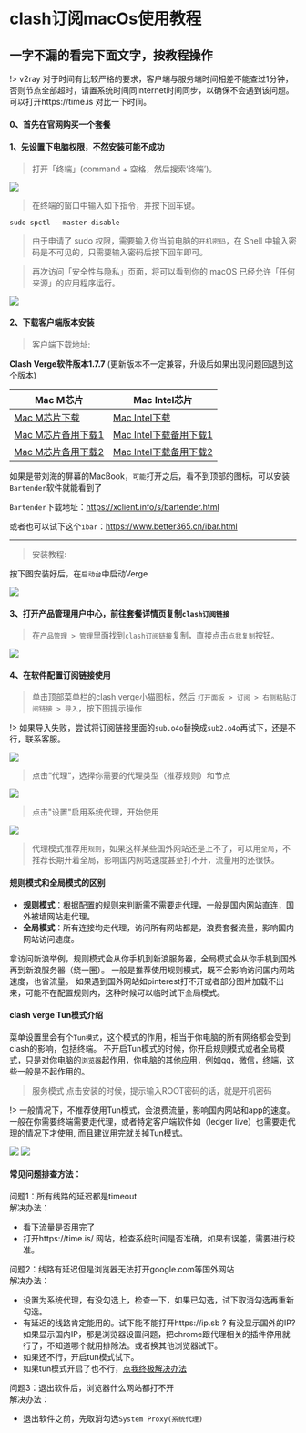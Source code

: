 # clash订阅macOs使用教程

## 一字不漏的看完下面文字，按教程操作

!> v2ray 对于时间有比较严格的要求，客户端与服务端时间相差不能查过1分钟，否则节点全部超时，请置系统时间同Internet时间同步，以确保不会遇到该问题。可以打开https://time.is 对比一下时间。

#### 0、首先在官网购买一个套餐

<!-- https://kingfast.cc/buy

如果上面的网址打不开看下面的教程：

https://www.zybuluo.com/hellozubuluo/note/1728024 -->



#### 1、先设置下电脑权限，不然安装可能不成功

> 打开「终端」(command + 空格，然后搜索‘终端’)。

![](/img/mac1.png)

> 在终端的窗口中输入如下指令，并按下回车键。

```
sudo spctl --master-disable
```

> 由于申请了 sudo 权限，需要输入你当前电脑的`开机密码`，在 Shell 中输入密码是不可见的，只需要输入密码后按下回车即可。

> 再次访问「安全性与隐私」页面，将可以看到你的 macOS 已经允许「任何来源」的应用程序运行。

![](/img/mac2.png)

#### 2、下载客户端版本安装

> 客户端下载地址:

**Clash Verge软件版本1.7.7** (更新版本不一定兼容，升级后如果出现问题回退到这个版本)

| Mac M芯片 | Mac Intel芯片 |
| ------ | ------ |
| [Mac M芯片下载](https://file.o4o.win/clash/clash-verge/macOs/Clash.Verge_1.7.7_aarch64.dmg) | [Mac Intel下载](https://file.o4o.win/clash/clash-verge/macOs/Clash.Verge_1.7.7_x64.dmg) |
| [Mac M芯片备用下载1](http://file.helloking.top/clash/clash-verge/macOs/Clash.Verge_1.7.7_aarch64.dmg) | [Mac Intel下载备用下载1](http://file.helloking.top/clash/clash-verge/macOs/Clash.Verge_1.7.7_x64.dmg) |
| [Mac M芯片备用下载2](https://github.com/clash-verge-rev/clash-verge-rev/releases/download/v1.7.7/Clash.Verge_1.7.7_aarch64.dmg) | [Mac Intel下载备用下载2](https://github.com/clash-verge-rev/clash-verge-rev/releases/download/v1.7.7/Clash.Verge_1.7.7_x64.dmg) | 

如果是带刘海的屏幕的MacBook，`可能`打开之后，看不到顶部的图标，可以安装`Bartender`软件就能看到了

`Bartender`下载地址：https://xclient.info/s/bartender.html

或者也可以试下这个`ibar`：https://www.better365.cn/ibar.html

---

> 安装教程:

按下图安装好后，在`启动台`中启动Verge

![](/img2/mac/m1.png)

#### 3、打开产品管理用户中心，前往套餐详情页复制`clash订阅链接`

> 在`产品管理 > 管理`里面找到`clash订阅链接`复制，直接点击`点我复制`按钮。

![](/img2/mac/m2.png)

#### 4、在软件配置订阅链接使用

> 单击顶部菜单栏的clash verge小猫图标，然后 `打开面板 > 订阅 > 右侧粘贴订阅链接 > 导入`，按下图提示操作

!> 如果导入失败，尝试将订阅链接里面的`sub.o4o`替换成`sub2.o4o`再试下，还是不行，联系客服。

![](/img2/mac/m3.png)

> 点击“代理”，选择你需要的代理类型（推荐规则）和节点

![](/img2/mac/m4.png)

> 点击"设置"启用系统代理，开始使用

![](/img2/mac/m5.png)


> 代理模式推荐用`规则`，如果这样某些国外网站还是上不了，可以用`全局`，不推荐长期开着全局，影响国内网站速度甚至打不开，流量用的还很快。

#### 规则模式和全局模式的区别

- **规则模式**：根据配置的规则来判断需不需要走代理，一般是国内网站直连，国外被墙网站走代理。
- **全局模式**：所有连接均走代理，访问所有网站都是，浪费套餐流量，影响国内网站访问速度。

拿访问新浪举例，规则模式会从你手机到新浪服务器，全局模式会从你手机到国外再到新浪服务器（绕一圈）。
一般是推荐使用规则模式，既不会影响访问国内网站速度，也省流量。
如果遇到国外网站如pinterest打不开或者部分图片加载不出来，可能不在配置规则内，这种时候可以临时试下全局模式。

#### clash verge Tun模式介绍

菜单设置里会有个`Tun模式`，这个模式的作用，相当于你电脑的所有网络都会受到clash的影响，包括终端。
不开启Tun模式的时候，你开启规则模式或者全局模式，只是对你电脑的`浏览器`起作用，你电脑的其他应用，例如qq，微信，终端，这些一般是不起作用的。

> 服务模式  点击安装的时候，提示输入ROOT密码的话，就是开机密码

!> 一般情况下，不推荐使用Tun模式，会浪费流量，影响国内网站和app的速度。一般在你需要终端需要走代理，或者特定客户端软件如（ledger live）也需要走代理的情况下才使用, 而且建议用完就关掉Tun模式。

![](/img2/mac/m6.png)
![](/img2/mac/tun.png)

<!-- 如果以上步骤操作完不行，参考下面

MacOS用户如需使用tun模式(代理所有流量)，需执行以下命令赋予meta内核权限：
```
sudo chown root:admin /Applications/Clash\ Verge.app/Contents/MacOS/clash-meta
sudo chmod +sx /Applications/Clash\ Verge.app/Contents/MacOS/clash-meta
``` -->

#### 常见问题排查方法：

问题1：所有线路的延迟都是timeout<br/>
解决办法：
- 看下流量是否用完了
- 打开https://time.is/ 网站，检查系统时间是否准确，如果有误差，需要进行校准。

问题2：线路有延迟但是浏览器无法打开google.com等国外网站<br/>
解决办法：
- 设置为系统代理，有没勾选上，检查一下，如果已勾选，试下取消勾选再重新勾选。
- 有延迟的线路肯定能用的。试下能不能打开https://ip.sb ? 有没显示国外的IP? 如果显示国内IP，那是浏览器设置问题，把chrome跟代理相关的插件停用就行了，不知道哪个就用排除法。或者换其他浏览器试下。
- 如果还不行，开启tun模式试下。
- 如果tun模式开启了也不行，[点我终极解决办法](/others/omega.md.md)

问题3：退出软件后，浏览器什么网站都打不开<br/>
解决办法：
- 退出软件之前，先取消勾选`System Proxy(系统代理)`
